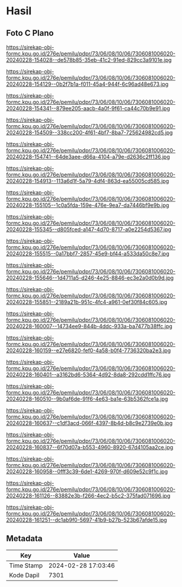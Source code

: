 # Hasil

## Foto C Plano

https://sirekap-obj-formc.kpu.go.id/276e/pemilu/pdpr/73/06/08/10/06/7306081006020-20240228-154028--de578b85-35eb-41c2-91ed-829cc3a9101e.jpg

https://sirekap-obj-formc.kpu.go.id/276e/pemilu/pdpr/73/06/08/10/06/7306081006020-20240228-154129--0b2f7b1a-f011-45a4-944f-6c96ad48e673.jpg

https://sirekap-obj-formc.kpu.go.id/276e/pemilu/pdpr/73/06/08/10/06/7306081006020-20240228-154341--879ee205-aacb-4a0f-9f61-ca44c70b9e91.jpg

https://sirekap-obj-formc.kpu.go.id/276e/pemilu/pdpr/73/06/08/10/06/7306081006020-20240228-154509--338cc200-4f61-4bf7-8ba7-725624982cd5.jpg

https://sirekap-obj-formc.kpu.go.id/276e/pemilu/pdpr/73/06/08/10/06/7306081006020-20240228-154741--64de3aee-d66a-4104-a79e-d2636c2ff136.jpg

https://sirekap-obj-formc.kpu.go.id/276e/pemilu/pdpr/73/06/08/10/06/7306081006020-20240228-154913--113a6d1f-5a79-4df4-863d-ea55005cd585.jpg

https://sirekap-obj-formc.kpu.go.id/276e/pemilu/pdpr/73/06/08/10/06/7306081006020-20240228-155105--1c0a5fda-159e-476e-9ea7-da7446bf9e9b.jpg

https://sirekap-obj-formc.kpu.go.id/276e/pemilu/pdpr/73/06/08/10/06/7306081006020-20240228-155345--d805fced-a147-4d70-8717-a0e2254d5367.jpg

https://sirekap-obj-formc.kpu.go.id/276e/pemilu/pdpr/73/06/08/10/06/7306081006020-20240228-155515--0a17bbf7-2857-45e9-bf44-a533da50c8e7.jpg

https://sirekap-obj-formc.kpu.go.id/276e/pemilu/pdpr/73/06/08/10/06/7306081006020-20240228-155646--1d4711a5-d246-4e25-8846-ec3e2a0d0b9d.jpg

https://sirekap-obj-formc.kpu.go.id/276e/pemilu/pdpr/73/06/08/10/06/7306081006020-20240228-155851--2189a21b-951c-4fc4-a961-0ef30f84c605.jpg

https://sirekap-obj-formc.kpu.go.id/276e/pemilu/pdpr/73/06/08/10/06/7306081006020-20240228-160007--14734ee9-844b-4ddc-933a-ba7477b38ffc.jpg

https://sirekap-obj-formc.kpu.go.id/276e/pemilu/pdpr/73/06/08/10/06/7306081006020-20240228-160159--e27e6820-fef0-4a58-b0f4-7736320ba2e3.jpg

https://sirekap-obj-formc.kpu.go.id/276e/pemilu/pdpr/73/06/08/10/06/7306081006020-20240228-160401--a3162bd6-5364-4d92-8da8-292cdd1ffc76.jpg

https://sirekap-obj-formc.kpu.go.id/276e/pemilu/pdpr/73/06/08/10/06/7306081006020-20240228-160510--9b0af6de-91f6-4e63-ba1e-63b5362fce1a.jpg

https://sirekap-obj-formc.kpu.go.id/276e/pemilu/pdpr/73/06/08/10/06/7306081006020-20240228-160637--c1df3acd-066f-4397-8b4d-b8c9e2739e0b.jpg

https://sirekap-obj-formc.kpu.go.id/276e/pemilu/pdpr/73/06/08/10/06/7306081006020-20240228-160837--6f70d07a-b553-4960-8920-67d4105aa2ce.jpg

https://sirekap-obj-formc.kpu.go.id/276e/pemilu/pdpr/73/06/08/10/06/7306081006020-20240228-160958--0fff3c39-6de1-4269-970f-d609e52c9f1c.jpg

https://sirekap-obj-formc.kpu.go.id/276e/pemilu/pdpr/73/06/08/10/06/7306081006020-20240228-161126--83882e3b-f266-4ec2-b5c2-375fad071696.jpg

https://sirekap-obj-formc.kpu.go.id/276e/pemilu/pdpr/73/06/08/10/06/7306081006020-20240228-161251--dc1ab9f0-5697-41b9-b27b-523b67afde15.jpg


## Metadata

| Key        | Value               |
| ---------- | ------------------- |
| Time Stamp | 2024-02-28 17:03:46 |
| Kode Dapil | 7301                |



